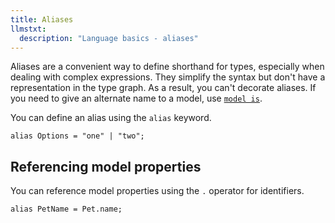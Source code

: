 ```yaml
---
title: Aliases
llmstxt:
  description: "Language basics - aliases"
---
```


Aliases are a convenient way to define shorthand for types, especially when dealing with complex expressions. They simplify the syntax but don't have a representation in the type graph. As a result, you can't decorate aliases. If you need to give an alternate name to a model, use [`model is`](./models.md/#is).

You can define an alias using the `alias` keyword.

```typespec
alias Options = "one" | "two";
```

## Referencing model properties

You can reference model properties using the `.` operator for identifiers.

```tsp
alias PetName = Pet.name;
```
